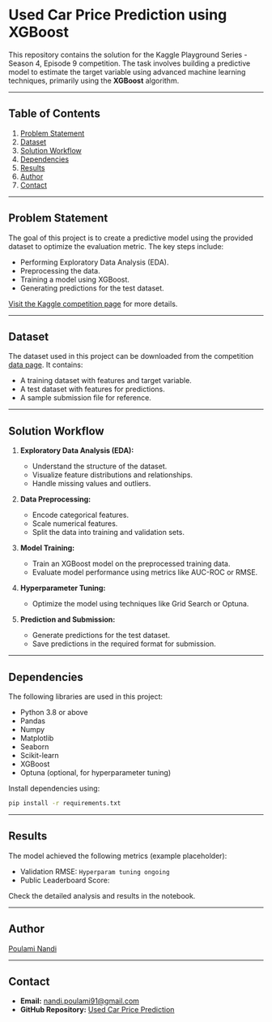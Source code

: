 
# Used Car Price Prediction using XGBoost

This repository contains the solution for the Kaggle Playground Series - Season 4, Episode 9 competition. The task involves building a predictive model to estimate the target variable using advanced machine learning techniques, primarily using the **XGBoost** algorithm.

---

## **Table of Contents**
1. [Problem Statement](#problem-statement)
2. [Dataset](#dataset)
3. [Solution Workflow](#solution-workflow)
4. [Dependencies](#dependencies)
5. [Results](#results)
6. [Author](#author)
7. [Contact](#contact)

---

## **Problem Statement**
The goal of this project is to create a predictive model using the provided dataset to optimize the evaluation metric. The key steps include:
- Performing Exploratory Data Analysis (EDA).
- Preprocessing the data.
- Training a model using XGBoost.
- Generating predictions for the test dataset.

[Visit the Kaggle competition page](https://www.kaggle.com/competitions/playground-series-s4e9/overview) for more details.

---

## **Dataset**
The dataset used in this project can be downloaded from the competition [data page](https://www.kaggle.com/competitions/playground-series-s4e9/data). It contains:
- A training dataset with features and target variable.
- A test dataset with features for predictions.
- A sample submission file for reference.

---

## **Solution Workflow**
1. **Exploratory Data Analysis (EDA):**
   - Understand the structure of the dataset.
   - Visualize feature distributions and relationships.
   - Handle missing values and outliers.

2. **Data Preprocessing:**
   - Encode categorical features.
   - Scale numerical features.
   - Split the data into training and validation sets.

3. **Model Training:**
   - Train an XGBoost model on the preprocessed training data.
   - Evaluate model performance using metrics like AUC-ROC or RMSE.

4. **Hyperparameter Tuning:**
   - Optimize the model using techniques like Grid Search or Optuna.

5. **Prediction and Submission:**
   - Generate predictions for the test dataset.
   - Save predictions in the required format for submission.

---

## **Dependencies**
The following libraries are used in this project:
- Python 3.8 or above
- Pandas
- Numpy
- Matplotlib
- Seaborn
- Scikit-learn
- XGBoost
- Optuna (optional, for hyperparameter tuning)

Install dependencies using:
```bash
pip install -r requirements.txt
```

---

## **Results**
The model achieved the following metrics (example placeholder):

- Validation RMSE: `Hyperparam tuning ongoing`
- Public Leaderboard Score: 

Check the detailed analysis and results in the notebook.

---

## **Author**
[Poulami Nandi](https://www.linkedin.com/in/poulami-nandi-a8a12917b/)

---

## **Contact**
- **Email:** [nandi.poulami91@gmail.com](mailto:nandi.poulami91@gmail.com)
- **GitHub Repository:** [Used Car Price Prediction](https://github.com/Poulami-Nandi/UsedCarPrice_XGB)
